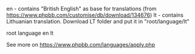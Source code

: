 en - contains "British English" as base for translations (from https://www.phpbb.com/customise/db/download/134676)
lt - contains Lithuanian translation. Download LT folder and put it in "root/language/lt"

root
  language
    en
    lt

See more on https://www.phpbb.com/languages/apply.php

